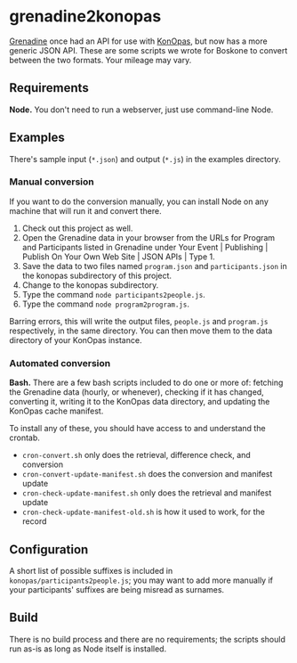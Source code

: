 # grenadine2konopas

[Grenadine](https://events.grenadine.co) once had an API for use with [KonOpas](http://konopas.org), but now has a more generic JSON API.  These are some scripts we wrote for Boskone to convert between the two formats.  Your mileage may vary.

## Requirements

**Node.**  You don't need to run a webserver, just use command-line Node.

## Examples

There's sample input (`*.json`) and output (`*.js`) in the examples directory.

### Manual conversion

If you want to do the conversion manually, you can install Node on any machine that will run it and convert there.

1. Check out this project as well.
2. Open the Grenadine data in your browser from the URLs for Program and Participants listed in Grenadine under Your Event | Publishing | Publish On Your Own Web Site | JSON APIs | Type 1.
3. Save the data to two files named `program.json` and `participants.json` in the konopas subdirectory of this project.
4. Change to the konopas subdirectory.
5. Type the command `node participants2people.js`.
6. Type the command `node program2program.js`.

Barring errors, this will write the output files, `people.js` and `program.js` respectively, in the same directory.  You can then move them to the data directory of your KonOpas instance.

### Automated conversion

**Bash.**  There are a few bash scripts included to do one or more of: fetching the Grenadine data (hourly, or whenever), checking if it has changed, converting it, writing it to the KonOpas data directory, and updating the KonOpas cache manifest.  

To install any of these, you should have access to and understand the crontab.

* `cron-convert.sh` only does the retrieval, difference check, and conversion 
* `cron-convert-update-manifest.sh` does the conversion and manifest update
* `cron-check-update-manifest.sh` only does the retrieval and manifest update
* `cron-check-update-manifest-old.sh` is how it used to work, for the record

## Configuration

A short list of possible suffixes is included in `konopas/participants2people.js`; you may want to add more manually if your participants' suffixes are being misread as surnames.

## Build

There is no build process and there are no requirements; the scripts should run as-is as long as Node itself is installed.

